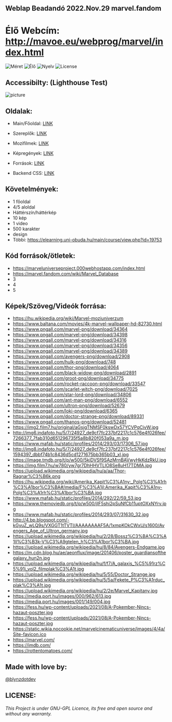 ## Weblap Beadandó 2022.Nov.29 marvel.fandom
# Élő Webcím: http://mavoe.eu/webprog/marvel/index.html
![Méret](https://img.shields.io/github/repo-size/blynzdotdev/weblap-beadando-2)
![Élő](https://img.shields.io/website?url=https%3A%2F%2Fmavoe.eu%2Fwebprog%2Fmarvel%2Findex.html)
![Nyelv](https://img.shields.io/badge/Language-HTML%20%26%20CSS-brightgreen)
![License](https://img.shields.io/github/license/blynzdotdev/weblap-beadando-2?color=brightgreen)

## Accessibilty: (Lighthouse Test)
![picture](https://media.discordapp.net/attachments/938436612075978813/1047195104856788992/image.png)

## Oldalak:
- Main/Főoldal: [LINK](http://mavoe.eu/webprog/marvel/index.html)
- Szereplők: [LINK](http://mavoe.eu/webprog/marvel/Aloldalak/szereplok.html)
- Mozifilmek: [LINK](http://mavoe.eu/webprog/marvel/Aloldalak/mozifilmek.html)
- Képregények: [LINK](http://mavoe.eu/webprog/marvel/Aloldalak/kepregenyek.html)
- Források: [LINK](http://mavoe.eu/webprog/marvel/Aloldalak/forrasok.html)

- Backend CSS: [LINK](http://mavoe.eu/webprog/marvel/index1.css)

## Követelmények:
- 1 főoldal
- 4/5 aloldal
- Háttérszín/háttérkép
- 10 kép
- 1 video
- 500 karakter
- design
- Többi: https://elearning.uni-obuda.hu/main/course/view.php?id=19753

## Kód források/ötletek:
- https://marveluniverseproject.000webhostapp.com/index.html
- https://marvel.fandom.com/wiki/Marvel_Database
- 3
- 4
- 5

## Képek/Szöveg/Videók forrása:
- https://hu.wikipedia.org/wiki/Marvel-moziuniverzum
- https://www.baltana.com/movies/4k-marvel-wallpaper-hd-82730.html
- https://www.pngall.com/marvel-png/download/34364
- https://www.pngall.com/marvel-png/download/34398
- https://www.pngall.com/marvel-png/download/34316
- https://www.pngall.com/marvel-png/download/34356
- https://www.pngall.com/marvel-png/download/34389
- https://www.pngall.com/avengers-png/download/2908
- https://www.pngall.com/hulk-png/download/748
- https://www.pngall.com/thor-png/download/4064
- https://www.pngall.com/black-widow-png/download/2891
- https://www.pngall.com/groot-png/download/34775
- https://www.pngall.com/rocket-raccoon-png/download/33547
- https://www.pngall.com/scarlet-witch-png/download/7025
- https://www.pngall.com/star-lord-png/download/34806
- https://www.pngall.com/ant-man-png/download/6552
- https://www.pngall.com/ultron-png/download/52679
- https://www.pngall.com/loki-png/download/6365
- https://www.pngall.com/doctor-strange-png/download/89331
- https://www.pngall.com/thanos-png/download/52481
- https://img2.film7.hu/original/aGsjgTNMSF0kswDx57YCVPqCivW.jpg
- http://img6.indafoto.hu/5/7/24927_de9cf7fc237bf2217c1c576e4f026fee/7266377_7fab310d651296735f5a8b820f053a9a_m.jpg
- https://www.mafab.hu/static/profiles/2014/293/03/17306_57.jpg
- http://img8.indafoto.hu/5/7/24927_de9cf7fc237bf2217c1c576e4f026fee/1594397_dbbf74b1c8436d5cd1271675bb365b03_xl.jpg
- https://image.tmdb.org/t/p/w500/5kiDVSf9SAzMrnBAVwyHkKdzRkU.jpg
- https://img.film7.hu/w780/yw7gr7DhHHVTLlO8Se8uH17TDMA.jpg
- https://upload.wikimedia.org/wikipedia/hu/a/aa/Thor-Ragnar%C3%B6k.png
- https://hu.wikipedia.org/wiki/Amerika_Kapit%C3%A1ny:_Polg%C3%A1rh%C3%A1bor%C3%BA#/media/F%C3%A1jl:Amerika_Kapit%C3%A1ny-Polg%C3%A1rh%C3%A1bor%C3%BA.jpg
- https://www.mafab.hu/static/profiles/2014/292/22/59_53.jpg
- https://www.themoviedb.org/t/p/w500/jIF5shi2pSuNfCb11uptOXxNYrv.jpg
- https://www.mafab.hu/static/profiles/2014/293/07/31630_32.jpg
- http://4.bp.blogspot.com/-kGyuZ_wLQ9s/VXGGT1tTVTI/AAAAAAAAF5A/1xmpKOkCWxU/s1600/Avengers_Age_of_Ultron_germany.jpg
- https://upload.wikimedia.org/wikipedia/hu/2/28/Bossz%C3%BA%C3%A1ll%C3%B3k-V%C3%A9gtelen_h%C3%A1bor%C3%BA.jpg
- https://upload.wikimedia.org/wikipedia/hu/8/84/Avengers-Endgame.jpg
- https://m.cdn.blog.hu/ae/aeonflux/image/201406/poster_guardiansofthegalaxy_hun2n.jpg
- https://upload.wikimedia.org/wikipedia/hu/f/f7/A_galaxis_%C5%91rz%C5%91i_vol2_filmplak%C3%A1t.jpg
- https://upload.wikimedia.org/wikipedia/hu/5/55/Doctor_Strange.jpg
- https://upload.wikimedia.org/wikipedia/hu/5/5a/Fekete_P%C3%A1rduc_plak%C3%A1t.jpg
- https://upload.wikimedia.org/wikipedia/hu/2/2e/Marvel_Kapitany.jpg
- https://media.port.hu/images/000/962/613.jpg
- https://media.port.hu/images/001/149/004.jpg
- https://fess.hu/wp-content/uploads/2021/08/A-Pokember-Nincs-hazaut-poszter.jpg
- https://fess.hu/wp-content/uploads/2021/08/A-Pokember-Nincs-hazaut-poszter.jpg
- https://static.wikia.nocookie.net/marvelcinematicuniverse/images/4/4a/Site-favicon.ico
- https://marvel.com/
- https://imdb.com/
- https://rottentomatoes.com/


## Made with love by:
[@blynzdotdev](https://github.com/blynzdotdev)

## LICENSE:
###### This Project is under GNU-GPL Licence, its free and open source and without any warranty. 
